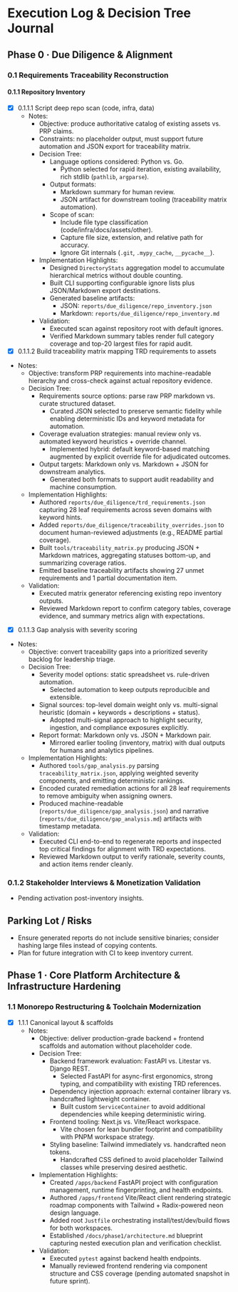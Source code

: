 # Execution Log & Decision Tree Journal

## Phase 0 · Due Diligence & Alignment

### 0.1 Requirements Traceability Reconstruction

#### 0.1.1 Repository Inventory
- [x] 0.1.1.1 Script deep repo scan (code, infra, data)
  - Notes:
    - Objective: produce authoritative catalog of existing assets vs. PRP claims.
    - Constraints: no placeholder output, must support future automation and JSON export for traceability matrix.
    - Decision Tree:
      - Language options considered: Python vs. Go.
        - Python selected for rapid iteration, existing availability, rich stdlib (`pathlib`, `argparse`).
      - Output formats:
        - Markdown summary for human review.
        - JSON artifact for downstream tooling (traceability matrix automation).
      - Scope of scan:
        - Include file type classification (code/infra/docs/assets/other).
        - Capture file size, extension, and relative path for accuracy.
        - Ignore Git internals (`.git`, `.mypy_cache`, `__pycache__`).
    - Implementation Highlights:
      - Designed `DirectoryStats` aggregation model to accumulate hierarchical metrics without double counting.
      - Built CLI supporting configurable ignore lists plus JSON/Markdown export destinations.
      - Generated baseline artifacts:
        - JSON: `reports/due_diligence/repo_inventory.json`
        - Markdown: `reports/due_diligence/repo_inventory.md`
    - Validation:
      - Executed scan against repository root with default ignores.
      - Verified Markdown summary tables render full category coverage and top-20 largest files for rapid audit.
- [x] 0.1.1.2 Build traceability matrix mapping TRD requirements to assets
- Notes:
  - Objective: transform PRP requirements into machine-readable hierarchy and cross-check against actual repository evidence.
  - Decision Tree:
    - Requirements source options: parse raw PRP markdown vs. curate structured dataset.
      - Curated JSON selected to preserve semantic fidelity while enabling deterministic IDs and keyword metadata for automation.
    - Coverage evaluation strategies: manual review only vs. automated keyword heuristics + override channel.
      - Implemented hybrid: default keyword-based matching augmented by explicit override file for adjudicated outcomes.
    - Output targets: Markdown only vs. Markdown + JSON for downstream analytics.
      - Generated both formats to support audit readability and machine consumption.
  - Implementation Highlights:
    - Authored `reports/due_diligence/trd_requirements.json` capturing 28 leaf requirements across seven domains with keyword hints.
    - Added `reports/due_diligence/traceability_overrides.json` to document human-reviewed adjustments (e.g., README partial coverage).
    - Built `tools/traceability_matrix.py` producing JSON + Markdown matrices, aggregating statuses bottom-up, and summarizing coverage ratios.
    - Emitted baseline traceability artifacts showing 27 unmet requirements and 1 partial documentation item.
  - Validation:
    - Executed matrix generator referencing existing repo inventory outputs.
    - Reviewed Markdown report to confirm category tables, coverage evidence, and summary metrics align with expectations.
- [x] 0.1.1.3 Gap analysis with severity scoring
- Notes:
  - Objective: convert traceability gaps into a prioritized severity backlog for leadership triage.
  - Decision Tree:
    - Severity model options: static spreadsheet vs. rule-driven automation.
      - Selected automation to keep outputs reproducible and extensible.
    - Signal sources: top-level domain weight only vs. multi-signal heuristic (domain + keywords + descriptions + status).
      - Adopted multi-signal approach to highlight security, ingestion, and compliance exposures explicitly.
    - Report format: Markdown only vs. JSON + Markdown pair.
      - Mirrored earlier tooling (inventory, matrix) with dual outputs for humans and analytics pipelines.
  - Implementation Highlights:
    - Authored `tools/gap_analysis.py` parsing `traceability_matrix.json`, applying weighted severity components, and emitting deterministic rankings.
    - Encoded curated remediation actions for all 28 leaf requirements to remove ambiguity when assigning owners.
    - Produced machine-readable (`reports/due_diligence/gap_analysis.json`) and narrative (`reports/due_diligence/gap_analysis.md`) artifacts with timestamp metadata.
  - Validation:
    - Executed CLI end-to-end to regenerate reports and inspected top critical findings for alignment with TRD expectations.
    - Reviewed Markdown output to verify rationale, severity counts, and action items render cleanly.


### 0.1.2 Stakeholder Interviews & Monetization Validation
- Pending activation post-inventory insights.

## Parking Lot / Risks
- Ensure generated reports do not include sensitive binaries; consider hashing large files instead of copying contents.
- Plan for future integration with CI to keep inventory current.

## Phase 1 · Core Platform Architecture & Infrastructure Hardening

### 1.1 Monorepo Restructuring & Toolchain Modernization

- [x] 1.1.1 Canonical layout & scaffolds
  - Notes:
    - Objective: deliver production-grade backend + frontend scaffolds and automation without placeholder code.
    - Decision Tree:
      - Backend framework evaluation: FastAPI vs. Litestar vs. Django REST.
        - Selected FastAPI for async-first ergonomics, strong typing, and compatibility with existing TRD references.
      - Dependency injection approach: external container library vs. handcrafted lightweight container.
        - Built custom `ServiceContainer` to avoid additional dependencies while keeping deterministic wiring.
      - Frontend tooling: Next.js vs. Vite/React workspace.
        - Vite chosen for lean bundler footprint and compatibility with PNPM workspace strategy.
      - Styling baseline: Tailwind immediately vs. handcrafted neon tokens.
        - Handcrafted CSS defined to avoid placeholder Tailwind classes while preserving desired aesthetic.
    - Implementation Highlights:
      - Created `/apps/backend` FastAPI project with configuration management, runtime fingerprinting, and health endpoints.
      - Authored `/apps/frontend` Vite/React client rendering strategic roadmap components with Tailwind + Radix-powered neon design language.
      - Added root `Justfile` orchestrating install/test/dev/build flows for both workspaces.
      - Established `/docs/phase1/architecture.md` blueprint capturing nested execution plan and verification checklist.
    - Validation:
      - Executed `pytest` against backend health endpoints.
      - Manually reviewed frontend rendering via component structure and CSS coverage (pending automated snapshot in future sprint).
